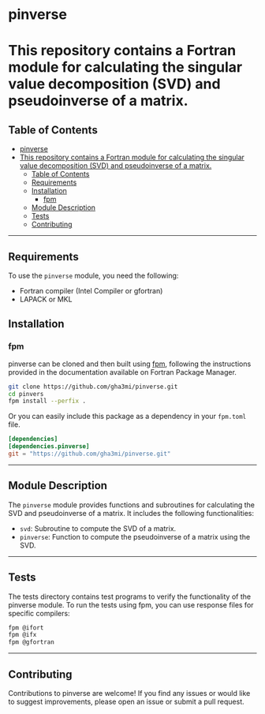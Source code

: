 # pinverse

This repository contains a Fortran module for calculating the singular value decomposition (SVD) and pseudoinverse of a matrix.
============


## Table of Contents

- [pinverse](#pinverse)
- [This repository contains a Fortran module for calculating the singular value decomposition (SVD) and pseudoinverse of a matrix.](#this-repository-contains-a-fortran-module-for-calculating-the-singular-value-decomposition-svd-and-pseudoinverse-of-a-matrix)
  - [Table of Contents](#table-of-contents)
  - [Requirements](#requirements)
  - [Installation](#installation)
    - [fpm](#fpm)
  - [Module Description](#module-description)
  - [Tests](#tests)
  - [Contributing](#contributing)
-----
## Requirements
To use the `pinverse` module, you need the following:

- Fortran compiler (Intel Compiler or gfortran)
- LAPACK or MKL

## Installation

### fpm
pinverse can be cloned and then built using [fpm](https://github.com/fortran-lang/fpm), following the instructions provided in the documentation available on Fortran Package Manager.

```bash
git clone https://github.com/gha3mi/pinverse.git
cd pinvers
fpm install --perfix .
```

Or you can easily include this package as a dependency in your `fpm.toml` file.

```toml
[dependencies]
[dependencies.pinverse]
git = "https://github.com/gha3mi/pinverse.git"
```

-----
## Module Description

The `pinverse` module provides functions and subroutines for calculating the SVD and pseudoinverse of a matrix. It includes the following functionalities:

- `svd`: Subroutine to compute the SVD of a matrix.
- `pinverse`: Function to compute the pseudoinverse of a matrix using the SVD.
-----

## Tests

The tests directory contains test programs to verify the functionality of the pinverse module. To run the tests using fpm, you can use response files for specific compilers:

```bash
fpm @ifort
fpm @ifx
fpm @gfortran
```
-----

## Contributing

Contributions to pinverse are welcome! If you find any issues or would like to suggest improvements, please open an issue or submit a pull request.
